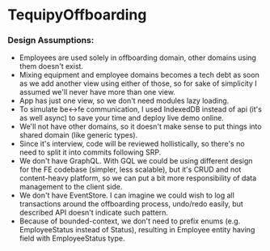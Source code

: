 # TequipyOffboarding

### Design Assumptions:

- Employees are used solely in offboarding domain, other domains using them doesn't exist.
- Mixing equipment and employee domains becomes a tech debt as soon as we add another view using either of those, so for sake of simplicity I assumed we'll never have more than one view.
- App has just one view, so we don't need modules lazy loading.
- To simulate be<->fe communication, I used IndexedDB instead of api (it's as well async) to save your time and deploy live demo online.
- We'll not have other domains, so it doesn't make sense to put things into shared domain (like generic types).
- Since it's interview, code will be reviewed hollistically, so there's no need to split it into commits following SRP.
- We don't have GraphQL. With GQL we could be using different design for the FE codebase (simpler, less scalable), but it's CRUD and not content-heavy platform, so we can put a bit more responsibility of data management to the client side.
- We don't have EventStore. I can imagine we could wish to log all transactions around the offboarding process, undo/redo easily, but described API doesn't indicate such pattern.
- Because of bounded-context, we don't need to prefix enums (e.g. EmployeeStatus instead of Status), resulting in Employee entity having field with EmployeeStatus type.
